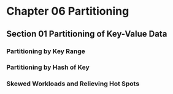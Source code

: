 # Chapter 06 Partitioning

## Section 01 Partitioning of Key-Value Data

### Partitioning by Key Range

### Partitioning by Hash of Key

### Skewed Workloads and Relieving Hot Spots